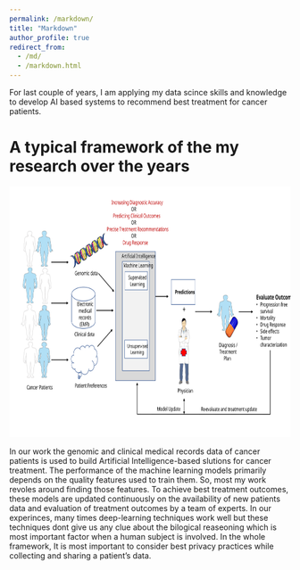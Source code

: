 ```yaml
---
permalink: /markdown/
title: "Markdown"
author_profile: true
redirect_from: 
  - /md/
  - /markdown.html
---
```


For last couple of years, I am applying my data scince skills and knowledge to develop AI based systems to recommend best treatment for cancer patients. 

# A typical framework of the my research over the years

<img src="../images/AI_framework.svg" alt="AI_framework" style="height: 450px; width:600px;"/> 

In our work the genomic and clinical medical records data of cancer patients is used to build  Artificial Intelligence-based slutions for cancer treatment. The performance of the machine learning models primarily depends on the quality features used to train them. So, most my work revoles around finding those features. To achieve best treatment outcomes, these models are updated continuously on the availability of new patients data and evaluation of treatment outcomes by a team of experts. 
In our experinces, many times deep-learning techniques work well but these techniques dont give us any clue about the bilogical reaseoning which is most important factor when a human subject is involved. In the whole framework, It is most important to consider best privacy practices while collecting and sharing a patient’s data.

